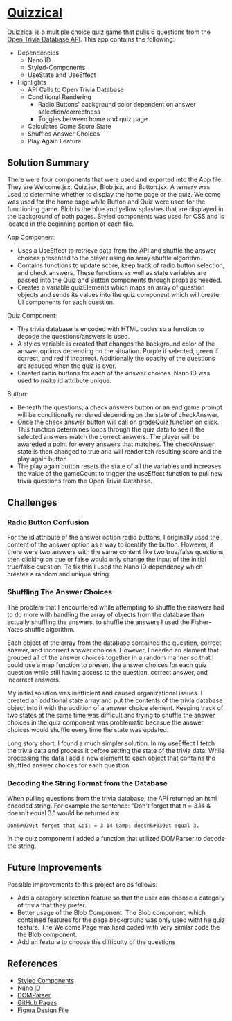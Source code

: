 # [Quizzical](https://abuhelos.github.io/quizzical/)

Quizzical is a multiple choice quiz game that pulls 6 questions from the [Open Trivia Database API](https://opentdb.com/). This app contains the following:

- Dependencies
  - Nano ID
  - Styled-Components
  - UseState and UseEffect
- Highlights
  - API Calls to Open Trivia Database
  - Conditional Rendering
    - Radio Buttons' background color dependent on answer selection/correctness
    - Toggles between home and quiz page
  - Calculates Game Score State
  - Shuffles Answer Choices
  - Play Again Feature


## Solution Summary

There were four components that were used and exported into the App file. They are Welcome.jsx, Quiz.jsx, Blob.jsx, and Button.jsx. A ternary was used to determine whether to display the home page or the quiz. Welcome was used for the home page while Button and Quiz were used for the functioning game. Blob is the blue and yellow splashes that are displayed in the background of both pages. Styled components was used for CSS and is located in the beginning portion of each file.

App Component:

- Uses a UseEffect to retrieve data from the API and shuffle the answer choices presented to the player using an array shuffle algorithm.
- Contains functions to update score, keep track of radio button selection, and check answers. These functions as well as state variables are passed into the Quiz and Button components through props as needed.
- Creates a variable quizElements which maps an array of question objects and sends its values into the quiz component which will create UI components for each question.

Quiz Component:

- The trivia database is encoded with HTML codes so a function to decode the questions/answers is used.
- A styles variable is created that changes the background color of the answer options depending on the situation. Purple if selected, green if correct, and red if incorrect. Additionally the opacity of the questions are reduced when the quiz is over.
- Created radio buttons for each of the answer choices. Nano ID was used to make id attribute unique.

Button:

- Beneath the questions, a check answers button or an end game prompt will be conditionally rendered depending on the state of checkAnswer.
- Once the check answer button will call on gradeQuiz function on click. This function determines loops through the quiz data to see if the selected answers match the correct answers. The player will be awareded a point for every answers that matches. The checkAnswer state is then changed to true and will render teh resulting score and the play again button
- The play again button resets the state of all the variables and increases the value of the gameCount to trigger the useEffect function to pull new trivia questions from the Open Trivia Database.

## Challenges

### Radio Button Confusion

For the id attribute of the answer option radio buttons, I originally used the content of the answer option as a way to identify the button. However, if there were two answers with the same content like two true/false questions, then clicking on true or false would only change the input of the initial true/false question. To fix this I used the Nano ID dependency which creates a random and unique string.

### Shuffling The Answer Choices

The problem that I encountered while attempting to shuffle the answers had to do more with handling the array of objects from the database than actually shuffling the answers, to shuffle the answers I used the Fisher-Yates shuffle algorithm.

Each object of the array from the database contained the question, correct answer, and incorrect answer choices. However, I needed an element that grouped all of the answer choices together in a random manner so that I could use a map function to present the answer choices for each quiz question while still having access to the question, correct answer, and incorrect answers.

My initial solution was inefficient and caused organizational issues. I created an additional state array and put the contents of the trivia database object into it with the addition of a answer choice element. Keeping track of two states at the same time was difficult and trying to shuffle the answer choices in the quiz component was problematic becasue the answer choices would shuffle every time the state was updated.

Long story short, I found a much simpler solution. In my useEffect I fetch the trivia data and process it before setting the state of the trivia data. While processing the data I add a new element to each object that contains the shuffled answer choices for each question.

### Decoding the String Format from the Database

When pulling questions from the trivia database, the API returned an html encoded string. For example the sentence: "Don't forget that π = 3.14 & doesn't equal 3." would be returned as:

`Don&‌#039;t forget that &‌pi; = 3.14 &‌amp; doesn&‌#039;t equal 3.`

In the quiz component I added a function that utilized DOMParser to decode the string.

## Future Improvements

Possible improvements to this project are as follows:

- Add a category selection feature so that the user can choose a category of trivia that they prefer.
- Better usage of the Blob Component: The Blob component, which contained features for the page background was only used witht he quiz feature. The Welcome Page was hard coded with very similar code the the Blob component.
- Add an feature to choose the difficulty of the questions

## References

- [Styled Components](https://www.npmjs.com/package/styled-components/v/4.1.3)
- [Nano ID](https://www.npmjs.com/package/nanoid)
- [DOMParser](https://developer.mozilla.org/en-US/docs/Web/API/DOMParser)
- [GitHub Pages](https://pages.github.com/)
- [Figma Design File](https://www.figma.com/file/E9S5iPcm10f0RIHK8mCqKL/Quizzical-App?node-id=0%3A1)
